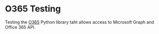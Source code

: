 # O365 Testing

Testing the [O365](https://pypi.org/project/O365/) Python library taht allows access to Microsoft Graph and Office 365 API.
